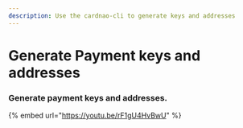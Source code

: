 ```yaml
---
description: Use the cardnao-cli to generate keys and addresses
---
```


# Generate Payment keys and addresses



### Generate payment keys and addresses. 

{% embed url="https://youtu.be/rF1gU4HvBwU" %}



